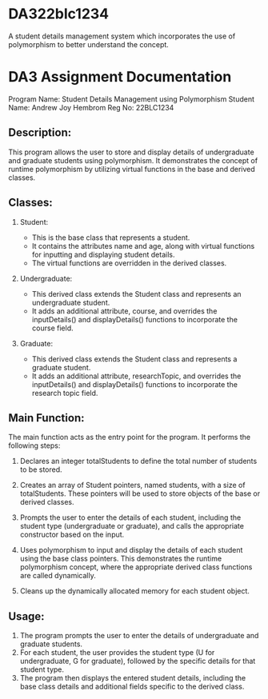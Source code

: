 # DA322blc1234
A student details management system which incorporates the use of polymorphism to better understand the concept.

# DA3 Assignment Documentation
Program Name:  Student Details Management using Polymorphism
Student Name: Andrew Joy Hembrom
Reg No: 22BLC1234

## Description:
This program allows the user to store and display details of undergraduate and graduate students using polymorphism. It demonstrates the concept of runtime polymorphism by utilizing virtual functions in the base and derived classes.

## Classes:
1. Student:
   - This is the base class that represents a student.
   - It contains the attributes name and age, along with virtual functions for inputting and displaying student details.
   - The virtual functions are overridden in the derived classes.

2. Undergraduate:
   - This derived class extends the Student class and represents an undergraduate student.
   - It adds an additional attribute, course, and overrides the inputDetails() and displayDetails() functions to incorporate the course field.

3. Graduate:
   - This derived class extends the Student class and represents a graduate student.
   - It adds an additional attribute, researchTopic, and overrides the inputDetails() and displayDetails() functions to incorporate the research topic field.

## Main Function:
The main function acts as the entry point for the program. It performs the following steps:

1. Declares an integer totalStudents to define the total number of students to be stored.

2. Creates an array of Student pointers, named students, with a size of totalStudents. These pointers will be used to store objects of the base or derived classes.

3. Prompts the user to enter the details of each student, including the student type (undergraduate or graduate), and calls the appropriate constructor based on the input.

4. Uses polymorphism to input and display the details of each student using the base class pointers. This demonstrates the runtime polymorphism concept, where the appropriate derived class functions are called dynamically.

5. Cleans up the dynamically allocated memory for each student object.

## Usage:
1. The program prompts the user to enter the details of undergraduate and graduate students.
2. For each student, the user provides the student type (U for undergraduate, G for graduate), followed by the specific details for that student type.
3. The program then displays the entered student details, including the base class details and additional fields specific to the derived class.








